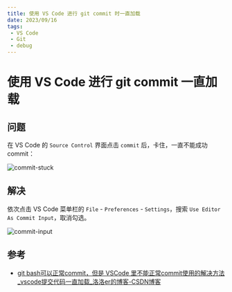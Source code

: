 ```yaml
---
title: 使用 VS Code 进行 git commit 时一直加载
date: 2023/09/16
tags: 
 - VS Code
 - Git
 - debug
---
```


# 使用 VS Code 进行 git commit 一直加载

## 问题

在 VS Code 的 `Source Control` 界面点击 `commit` 后，卡住，一直不能成功 commit：

![commit-stuck](https://cdn.jsdelivr.net/gh/tangjan/imgBed/notes/2023/09/16/vscode-commit-stuck/1-commit-stuck.png)

## 解决

依次点击 VS Code 菜单栏的 `File` - `Preferences` - `Settings`，搜索 `Use Editor As Commit Input`，取消勾选。

![commit-input](https://cdn.jsdelivr.net/gh/tangjan/imgBed/notes/2023/09/16/vscode-commit-stuck/2-commit-input.png)

## 参考

- [git bash可以正常commit，但是 VSCode 里不能正常commit使用的解决方法_vscode提交代码一直加载_洛洛er的博客-CSDN博客](https://blog.csdn.net/Er_Studying_Bai/article/details/128088429)
